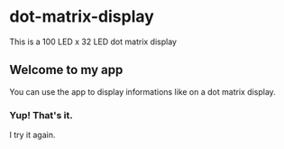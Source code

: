# dot-matrix-display

This is a 100 LED x 32 LED dot matrix display

## Welcome to my app

You can use the app to display informations like on a dot matrix display.

### Yup! That's it.

I try it again.
